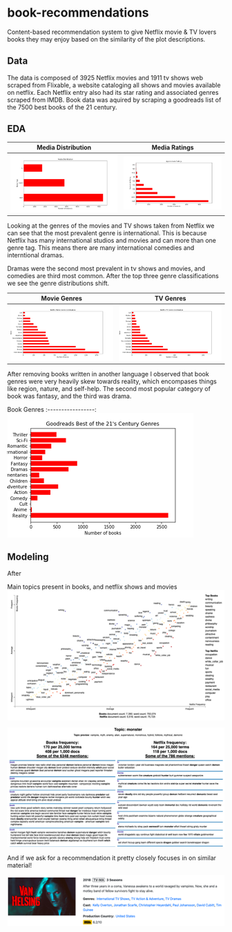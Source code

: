 # book-recommendations
Content-based recommendation system to give Netflix movie & TV lovers books they may enjoy based on the similarity of the plot descriptions. 

## Data
The data is composed of 3925 Netflix movies and 1911 tv shows web scraped from Flixable, a website cataloging all shows and movies available on netflix. Each Netflix entry also had its star rating and associated genres scraped from IMDB. Book data was aquired by scraping a goodreads list of the 7500 best books of the 21 century. 

## EDA


Media Distribution  |   Media Ratings
:---------------------:|:-------------------:
![alt_text](graphs/media_distribution.png) | ![alt_text](graphs/rounded_ratings.png) 

Looking at the genres of the movies and TV shows taken from Netflix we can see that the most prevalent genre is international. This is because Netflix has many international studios and movies and can more than one genre tag. This means there are many international comedies and interntional dramas. 

Dramas were the second most prevalent in tv shows and movies, and comedies are third most common. After the top three genre classifications we see the genre distributions shift.

Movie Genres        |  TV Genres  
:-------------------------:|:-------------------------:
![alt_text](graphs/netflix_movie_genres.png)  | ![alt_text](graphs/netflix_tv_genres.png) 

After removing books written in another language I observed that book genres were very heavily skew towards reality, which encompases things like region, nature, and self-help. The second most popular category of book was fantasy, and the third was drama.

Book Genres
:-----------------:
![alt_text](graphs/goodreads.png)

## Modeling

After 

Main topics present in books, and netflix shows and movies
![alt_text](graphs/topic_descriptions.png)


![alt_text](graphs/book_plots.png)

And if we ask for a recommendation it pretty closely focuses in on similar material!

![alt_text](graphs/van_helsing_description.png)
